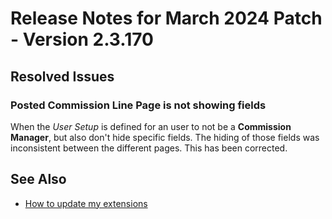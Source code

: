 # Release Notes for March 2024 Patch - Version 2.3.170

## Resolved Issues

### Posted Commission Line Page is not showing fields

When the *User Setup* is defined for an user to not be a **Commission Manager**, but also don't hide specific fields. The hiding of those fields was inconsistent between the different pages. This has been corrected.

## See Also

- [How to update my extensions](../faq-index.md#i-want-to-update-my-version-of-nav-x-commission-management)
